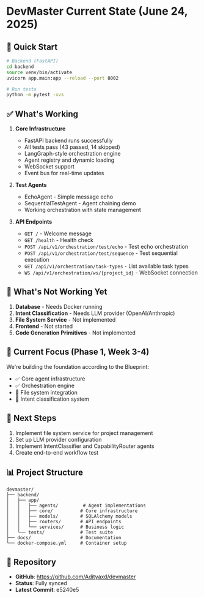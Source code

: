 # DevMaster Current State (June 24, 2025)

## 🚀 Quick Start

```bash
# Backend (FastAPI)
cd backend
source venv/bin/activate
uvicorn app.main:app --reload --port 8002

# Run tests
python -m pytest -xvs
```

## ✅ What's Working

1. **Core Infrastructure**
   - FastAPI backend runs successfully
   - All tests pass (43 passed, 14 skipped)
   - LangGraph-style orchestration engine
   - Agent registry and dynamic loading
   - WebSocket support
   - Event bus for real-time updates

2. **Test Agents**
   - EchoAgent - Simple message echo
   - SequentialTestAgent - Agent chaining demo
   - Working orchestration with state management

3. **API Endpoints**
   - `GET /` - Welcome message
   - `GET /health` - Health check
   - `POST /api/v1/orchestration/test/echo` - Test echo orchestration
   - `POST /api/v1/orchestration/test/sequence` - Test sequential execution
   - `GET /api/v1/orchestration/task-types` - List available task types
   - `WS /api/v1/orchestration/ws/{project_id}` - WebSocket connection

## 🔧 What's Not Working Yet

1. **Database** - Needs Docker running
2. **Intent Classification** - Needs LLM provider (OpenAI/Anthropic)
3. **File System Service** - Not implemented
4. **Frontend** - Not started
5. **Code Generation Primitives** - Not implemented

## 📍 Current Focus (Phase 1, Week 3-4)

We're building the foundation according to the Blueprint:
- ✅ Core agent infrastructure
- ✅ Orchestration engine
- 🔄 File system integration
- 🔄 Intent classification system

## 🎯 Next Steps

1. Implement file system service for project management
2. Set up LLM provider configuration
3. Implement IntentClassifier and CapabilityRouter agents
4. Create end-to-end workflow test

## 📊 Project Structure

```
devmaster/
├── backend/
│   ├── app/
│   │   ├── agents/         # Agent implementations
│   │   ├── core/          # Core infrastructure
│   │   ├── models/        # SQLAlchemy models
│   │   ├── routers/       # API endpoints
│   │   └── services/      # Business logic
│   └── tests/             # Test suite
├── docs/                  # Documentation
└── docker-compose.yml     # Container setup
```

## 🔗 Repository

- **GitHub**: https://github.com/Adityaxd/devmaster
- **Status**: Fully synced
- **Latest Commit**: e5240e5
